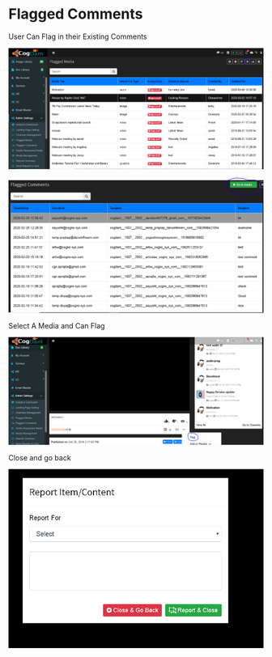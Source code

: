 # Flagged Comments

User Can Flag in their Existing Comments

![](../.gitbook/assets/image%20%28542%29.png)

![](../.gitbook/assets/image%20%2852%29.png)

Select A Media and Can Flag

![](../.gitbook/assets/image%20%28230%29.png)

Close and go back

![](../.gitbook/assets/image%20%28224%29.png)



